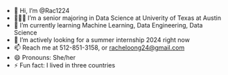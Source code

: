 - 👋 Hi, I’m @Rac1224
- 👩🏻‍🎓 I’m a senior majoring in Data Science at Univerity of Texas at Austin
- 🌱 I’m currently learning Machine Learning, Data Engineering, Data Science
- 💞️ I’m actively looking for a summer internship 2024 right now
- 📫 Reach me at 512-851-3158, or racheloong24@gmail.com
- 😄 Pronouns: She/her
- ⚡ Fun fact: I lived in three countries 

<!---
Rac1224/Rac1224 is a ✨ special ✨ repository because its `README.md` (this file) appears on your GitHub profile.
You can click the Preview link to take a look at your changes.
--->
